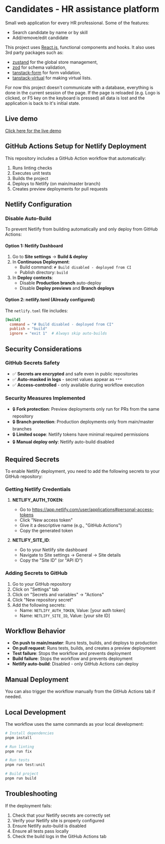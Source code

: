 # Candidates - HR assistance platform

Small web application for every HR professional. Some of the features:

- Search candidate by name or by skill
- Add/remove/edit candidate

This project uses [React.js](https://reactjs.org/), functional components and hooks.
It also uses 3rd party packages such as:

- [zustand](https://zustand-demo.pmnd.rs/) for the global store management,
- [zod](https://zod.dev/) for schema validation,
- [tanstack-form](https://tanstack.com/form/latest/docs/overview) for form validation,
- [tanstack-virtual](https://tanstack.com/virtual/latest/docs/introduction) for making virtual lists.

For now this project doesn't communicate with a database, everything is done in the current session of the page. If the page is reloaded (e.g. Logo is clicked, or F5 key on the keyboard is pressed) all data is lost and the application is back to it's initial state.

## Live demo

[Click here for the live demo](https://bbtools-candidates.netlify.app/)

## GitHub Actions Setup for Netlify Deployment

This repository includes a GitHub Action workflow that automatically:

1. Runs linting checks
2. Executes unit tests
3. Builds the project
4. Deploys to Netlify (on main/master branch)
5. Creates preview deployments for pull requests

## Netlify Configuration

### Disable Auto-Build

To prevent Netlify from building automatically and only deploy from GitHub Actions:

#### Option 1: Netlify Dashboard

1. Go to **Site settings** → **Build & deploy**
2. In **Continuous Deployment**:
   - Build command: `# Build disabled - deployed from CI`
   - Publish directory: `build`
3. In **Deploy contexts**:
   - Disable **Production branch** auto-deploy
   - Disable **Deploy previews** and **Branch deploys**

#### Option 2: netlify.toml (Already configured)

The `netlify.toml` file includes:

```toml
[build]
  command = "# Build disabled - deployed from CI"
  publish = "build"
  ignore = "exit 1"  # Always skip auto-builds
```

## Security Considerations

### GitHub Secrets Safety

- ✅ **Secrets are encrypted** and safe even in public repositories
- ✅ **Auto-masked in logs** - secret values appear as `***`
- ✅ **Access-controlled** - only available during workflow execution

### Security Measures Implemented

- 🔒 **Fork protection**: Preview deployments only run for PRs from the same repository
- 🔒 **Branch protection**: Production deployments only from main/master branches
- 🔒 **Limited scope**: Netlify tokens have minimal required permissions
- 🔒 **Manual deploy only**: Netlify auto-build disabled

## Required Secrets

To enable Netlify deployment, you need to add the following secrets to your GitHub repository:

### Getting Netlify Credentials

1. **NETLIFY_AUTH_TOKEN**:

   - Go to https://app.netlify.com/user/applications#personal-access-tokens
   - Click "New access token"
   - Give it a descriptive name (e.g., "GitHub Actions")
   - Copy the generated token

2. **NETLIFY_SITE_ID**:
   - Go to your Netlify site dashboard
   - Navigate to Site settings → General → Site details
   - Copy the "Site ID" (or "API ID")

### Adding Secrets to GitHub

1. Go to your GitHub repository
2. Click on "Settings" tab
3. Click on "Secrets and variables" → "Actions"
4. Click "New repository secret"
5. Add the following secrets:
   - Name: `NETLIFY_AUTH_TOKEN`, Value: [your auth token]
   - Name: `NETLIFY_SITE_ID`, Value: [your site ID]

## Workflow Behavior

- **On push to main/master**: Runs tests, builds, and deploys to production
- **On pull request**: Runs tests, builds, and creates a preview deployment
- **Test failure**: Stops the workflow and prevents deployment
- **Build failure**: Stops the workflow and prevents deployment
- **Netlify auto-build**: Disabled - only GitHub Actions can deploy

## Manual Deployment

You can also trigger the workflow manually from the GitHub Actions tab if needed.

## Local Development

The workflow uses the same commands as your local development:

```bash
# Install dependencies
pnpm install

# Run linting
pnpm run fix

# Run tests
pnpm run test:unit

# Build project
pnpm run build
```

## Troubleshooting

If the deployment fails:

1. Check that your Netlify secrets are correctly set
2. Verify your Netlify site is properly configured
3. Ensure Netlify auto-build is disabled
4. Ensure all tests pass locally
5. Check the build logs in the GitHub Actions tab
